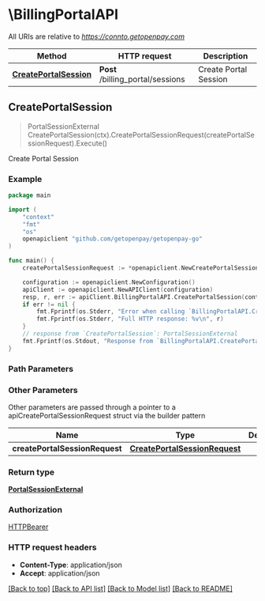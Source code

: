 # \BillingPortalAPI

All URIs are relative to *https://connto.getopenpay.com*

Method | HTTP request | Description
------------- | ------------- | -------------
[**CreatePortalSession**](BillingPortalAPI.md#CreatePortalSession) | **Post** /billing_portal/sessions | Create Portal Session



## CreatePortalSession

> PortalSessionExternal CreatePortalSession(ctx).CreatePortalSessionRequest(createPortalSessionRequest).Execute()

Create Portal Session

### Example

```go
package main

import (
    "context"
    "fmt"
    "os"
    openapiclient "github.com/getopenpay/getopenpay-go"
)

func main() {
    createPortalSessionRequest := *openapiclient.NewCreatePortalSessionRequest("cust_dev_abc123", "http://example.com/account") // CreatePortalSessionRequest | 

    configuration := openapiclient.NewConfiguration()
    apiClient := openapiclient.NewAPIClient(configuration)
    resp, r, err := apiClient.BillingPortalAPI.CreatePortalSession(context.Background()).CreatePortalSessionRequest(createPortalSessionRequest).Execute()
    if err != nil {
        fmt.Fprintf(os.Stderr, "Error when calling `BillingPortalAPI.CreatePortalSession``: %v\n", err)
        fmt.Fprintf(os.Stderr, "Full HTTP response: %v\n", r)
    }
    // response from `CreatePortalSession`: PortalSessionExternal
    fmt.Fprintf(os.Stdout, "Response from `BillingPortalAPI.CreatePortalSession`: %v\n", resp)
}
```

### Path Parameters



### Other Parameters

Other parameters are passed through a pointer to a apiCreatePortalSessionRequest struct via the builder pattern


Name | Type | Description  | Notes
------------- | ------------- | ------------- | -------------
 **createPortalSessionRequest** | [**CreatePortalSessionRequest**](CreatePortalSessionRequest.md) |  | 

### Return type

[**PortalSessionExternal**](PortalSessionExternal.md)

### Authorization

[HTTPBearer](../README.md#HTTPBearer)

### HTTP request headers

- **Content-Type**: application/json
- **Accept**: application/json

[[Back to top]](#) [[Back to API list]](../README.md#documentation-for-api-endpoints)
[[Back to Model list]](../README.md#documentation-for-models)
[[Back to README]](../README.md)

